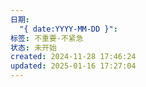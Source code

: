 ```yaml
---
日期:
  "{ date:YYYY-MM-DD }":
标签: 不重要-不紧急
状态: 未开始
created: 2024-11-28 17:46:24
updated: 2025-01-16 17:27:04
---
```

